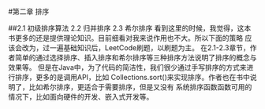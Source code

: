 #第二章 排序

##2.1 初级排序算法 2.2 归并排序 2.3 希尔排序
看到这里的时候，我觉得，这本书更多的还是提供理论知识。目前细看对我来说作用也不大。所以下面的策略
应该会改为，过一遍基础知识后，LeetCode刷题，以刷题为主。
在2.1-2.3章节，作者简单的通过选择排序、插入排序和希尔排序等三种排序方法说明了排序的概念与效果等。
但是在Java中，为了代码的简洁性，我们很少通过手写排序的方式来进行排序，更多的是调用API，比如
Collections.sort()来实现排序。作者也在书中说明了，比如希尔排序，更适合于需要排序，但是又没有
系统排序函数函数可用的情况下，比如面向硬件的开发、嵌入式开发等。